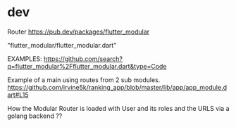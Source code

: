 # dev


Router
https://pub.dev/packages/flutter_modular

"flutter_modular/flutter_modular.dart"

EXAMPLES: https://github.com/search?q=flutter_modular%2Fflutter_modular.dart&type=Code

Example of a main using routes from 2 sub modules.
https://github.com/irvine5k/ranking_app/blob/master/lib/app/app_module.dart#L15

How the Modular Router is loaded with User and its roles and the URLS via a golang backend ??